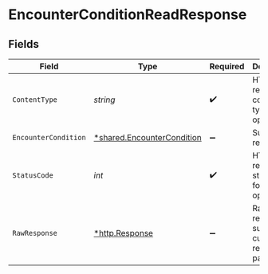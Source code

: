 # EncounterConditionReadResponse


## Fields

| Field                                                                   | Type                                                                    | Required                                                                | Description                                                             |
| ----------------------------------------------------------------------- | ----------------------------------------------------------------------- | ----------------------------------------------------------------------- | ----------------------------------------------------------------------- |
| `ContentType`                                                           | *string*                                                                | :heavy_check_mark:                                                      | HTTP response content type for this operation                           |
| `EncounterCondition`                                                    | [*shared.EncounterCondition](../../models/shared/encountercondition.md) | :heavy_minus_sign:                                                      | Successful response                                                     |
| `StatusCode`                                                            | *int*                                                                   | :heavy_check_mark:                                                      | HTTP response status code for this operation                            |
| `RawResponse`                                                           | [*http.Response](https://pkg.go.dev/net/http#Response)                  | :heavy_minus_sign:                                                      | Raw HTTP response; suitable for custom response parsing                 |